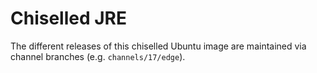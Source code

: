 # Chiselled JRE

The different releases of this chiselled Ubuntu image are maintained via
channel branches (e.g. `channels/17/edge`).

